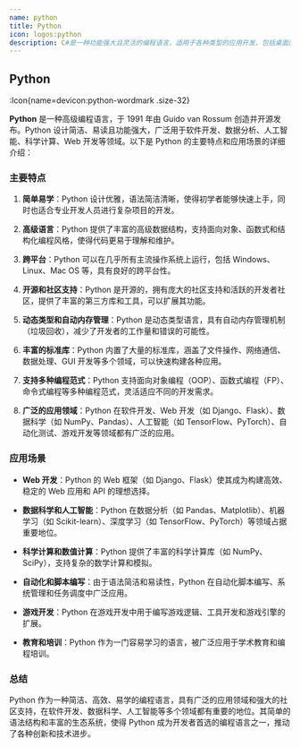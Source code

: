 ```yaml
---
name: python
title: Python
icon: logos:python
description: C#是一种功能强大且灵活的编程语言，适用于各种类型的应用开发，包括桌面应用、Web应用、游戏开发等。其丰富的特性和工具使得开发者能够快速构建高质量的应用程序，并在不同平台上实现应用程序的部署和运行。
---
```


## Python

:Icon{name=devicon:python-wordmark .size-32}

**Python** 是一种高级编程语言，于 1991 年由 Guido van Rossum 创造并开源发布。Python 设计简洁、易读且功能强大，广泛用于软件开发、数据分析、人工智能、科学计算、Web 开发等领域。以下是 Python 的主要特点和应用场景的详细介绍：

### 主要特点

1. **简单易学**：Python 设计优雅，语法简洁清晰，使得初学者能够快速上手，同时也适合专业开发人员进行复杂项目的开发。

2. **高级语言**：Python 提供了丰富的高级数据结构，支持面向对象、函数式和结构化编程风格，使得代码更易于理解和维护。

3. **跨平台**：Python 可以在几乎所有主流操作系统上运行，包括 Windows、Linux、Mac OS 等，具有良好的跨平台性。

4. **开源和社区支持**：Python 是开源的，拥有庞大的社区支持和活跃的开发者社区，提供了丰富的第三方库和工具，可以扩展其功能。

5. **动态类型和自动内存管理**：Python 是动态类型语言，具有自动内存管理机制（垃圾回收），减少了开发者的工作量和错误的可能性。

6. **丰富的标准库**：Python 内置了大量的标准库，涵盖了文件操作、网络通信、数据处理、GUI 开发等多个领域，可以快速构建各种应用。

7. **支持多种编程范式**：Python 支持面向对象编程（OOP）、函数式编程（FP）、命令式编程等多种编程范式，灵活适应不同的开发需求。

8. **广泛的应用领域**：Python 在软件开发、Web 开发（如 Django、Flask）、数据科学（如 NumPy、Pandas）、人工智能（如 TensorFlow、PyTorch）、自动化测试、游戏开发等领域都有广泛的应用。

### 应用场景

- **Web 开发**：Python 的 Web 框架（如 Django、Flask）使其成为构建高效、稳定的 Web 应用和 API 的理想选择。

- **数据科学和人工智能**：Python 在数据分析（如 Pandas、Matplotlib）、机器学习（如 Scikit-learn）、深度学习（如 TensorFlow、PyTorch）等领域占据重要地位。

- **科学计算和数值计算**：Python 提供了丰富的科学计算库（如 NumPy、SciPy），支持复杂的数学计算和模拟。

- **自动化和脚本编写**：由于语法简洁和易读性，Python 在自动化脚本编写、系统管理和任务调度中广泛应用。

- **游戏开发**：Python 在游戏开发中用于编写游戏逻辑、工具开发和游戏引擎的扩展。

- **教育和培训**：Python 作为一门容易学习的语言，被广泛应用于学术教育和编程培训。

### 总结

Python 作为一种简洁、高效、易学的编程语言，具有广泛的应用领域和强大的社区支持，在软件开发、数据科学、人工智能等多个领域都有重要的地位。其简单的语法结构和丰富的生态系统，使得 Python 成为开发者首选的编程语言之一，推动了各种创新和技术进步。
